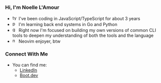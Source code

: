 ### Hi, I'm Noelle L'Amour

- <img src="https://cdn.simpleicons.org/typescript" height="16" alt="typescript logo" /> I've been coding in JavaScript/TypeScript for about 3 years
- <img src="https://cdn.simpleicons.org/python" height="16" alt="python logo" /> I'm learning back end systems in Go and Python
- <img src="https://cdn.simpleicons.org/go" height="16" alt="go logo" /> Right now I'm focused on building my own versions of common CLI tools to deepen my understanding of both the tools and the language
- <img src="https://cdn.simpleicons.org/neovim" height="16" alt="neovim logo" /> Neovim enjoyer, btw

### Connect With Me

- You can find me:
  - [LinkedIn](https://www.linkedin.com/in/nlamour/)
  - [Boot.dev](https://www.boot.dev/u/ellielle)
